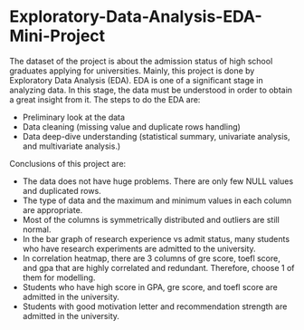 # Exploratory-Data-Analysis-EDA-Mini-Project

The dataset of the project is about the admission status of high school graduates applying for universities. Mainly, this project is done by Exploratory Data Analysis (EDA). EDA is one of a significant stage in analyzing data. In this stage, the data must be understood in order to obtain a great insight from it. The steps to do the EDA are:  
- Preliminary look at the data 
- Data cleaning (missing value and duplicate rows handling)
- Data deep-dive understanding (statistical summary, univariate analysis, and multivariate analysis.)

Conclusions of this project are:
- The data does not have huge problems. There are only few NULL values and duplicated rows.
- The type of data and the maximum and minimum values in each column are appropriate.
- Most of the columns is symmetrically distributed and outliers are still normal.
- In the bar graph of research experience vs admit status, many students who have research experiments are admitted to the university.
- In correlation heatmap, there are 3 columns of gre score, toefl score, and gpa that are highly correlated and redundant. Therefore, choose 1 of them for modelling.
- Students who have high score in GPA, gre score, and toefl score are admitted in the university.
- Students with good motivation letter and recommendation strength are admitted in the university.
